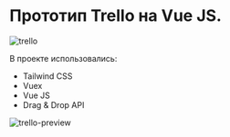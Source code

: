 # Прототип Trello на Vue JS.

![trello](https://user-images.githubusercontent.com/66421016/120815999-c9094d00-c569-11eb-80f1-52bd10c3f145.png)

В проекте использовались:
  - Tailwind CSS
  - Vuex
  - Vue JS
  - Drag & Drop API

![trello-preview](https://user-images.githubusercontent.com/66421016/120816846-9449c580-c56a-11eb-847a-f3dae133f37b.png)
